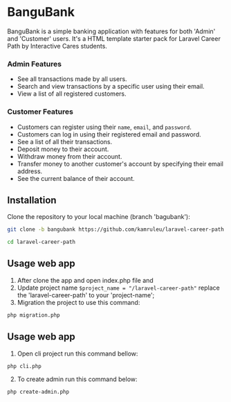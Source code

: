 # BanguBank

BanguBank is a simple banking application with features for both 'Admin' and 'Customer' users. It's a HTML template starter pack for Laravel Career Path by Interactive Cares students.

### Admin Features

- See all transactions made by all users.
- Search and view transactions by a specific user using their email.
- View a list of all registered customers.

### Customer Features

- Customers can register using their `name`, `email`, and `password`.
- Customers can log in using their registered email and password.
- See a list of all their transactions.
- Deposit money to their account.
- Withdraw money from their account.
- Transfer money to another customer's account by specifying their email address.
- See the current balance of their account.

## Installation

Clone the repository to your local machine (branch 'bagubank'):

```bash
git clone -b bangubank https://github.com/kamruleu/laravel-career-path.git
```

```bash
cd laravel-career-path
```

## Usage web app

1. After clone the app and open index.php file and 
2. Update project name `$project_name = "/laravel-career-path"` replace the 'laravel-career-path' to your 'project-name';
3. Migration the project to use this command:

```bash
php migration.php
```

## Usage web app

1. Open cli project run this command bellow:

```bash
php cli.php
```

2. To create admin run this command below:

```bash
php create-admin.php
```
